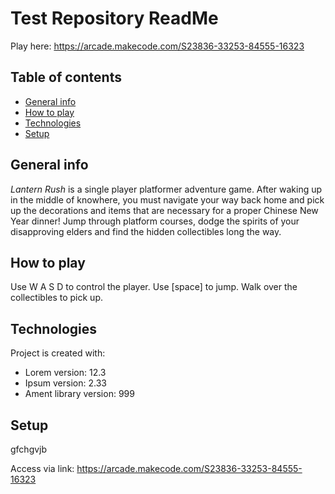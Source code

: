 # Test Repository ReadMe

Play here: https://arcade.makecode.com/S23836-33253-84555-16323 

## Table of contents
* [General info](#general-info)
* [How to play](#how-to-play)
* [Technologies](#technologies)
* [Setup](#setup)

## General info
_Lantern Rush_ is a single player platformer adventure game. After waking up in the middle of knowhere, you must navigate your way back home and pick up the decorations and items that are necessary for a proper Chinese New Year dinner! Jump through platform courses, dodge the spirits of your disapproving elders and find the hidden collectibles long the way.

## How to play
Use W A S D to control the player. Use [space] to jump. Walk over the collectibles to pick up.

## Technologies
Project is created with:
* Lorem version: 12.3
* Ipsum version: 2.33
* Ament library version: 999

## Setup
gfchgvjb

Access via link: https://arcade.makecode.com/S23836-33253-84555-16323 
